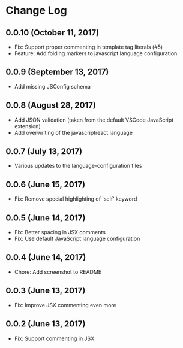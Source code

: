 # Change Log

## 0.0.10 (October 11, 2017)
- Fix: Support proper commenting in template tag literals (#5)
- Feature: Add folding markers to javascript language configuration

## 0.0.9 (September 13, 2017)
- Add missing JSConfig schema

## 0.0.8 (August 28, 2017)
- Add JSON validation (taken from the default VSCode JavaScript extension)
- Add overwriting of the javascriptreact language

## 0.0.7 (July 13, 2017)
- Various updates to the language-configuration files

## 0.0.6 (June 15, 2017)
- Fix: Remove special highlighting of 'self' keyword

## 0.0.5 (June 14, 2017)
- Fix: Better spacing in JSX comments
- Fix: Use default JavaScript language configuration

## 0.0.4 (June 14, 2017)
- Chore: Add screenshot to README

## 0.0.3 (June 13, 2017)
- Fix: Improve JSX commenting even more

## 0.0.2 (June 13, 2017)
- Fix: Support commenting in JSX
